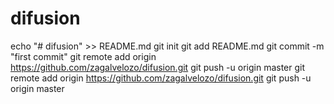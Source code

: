 # difusion
echo "# difusion" >> README.md
git init
git add README.md
git commit -m "first commit"
git remote add origin https://github.com/zagalvelozo/difusion.git
git push -u origin master
git remote add origin https://github.com/zagalvelozo/difusion.git
git push -u origin master
